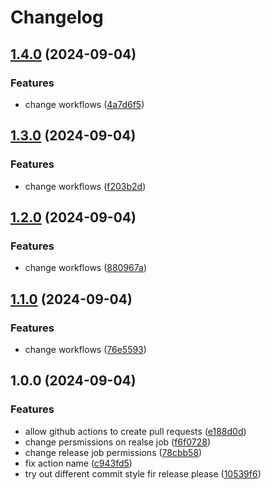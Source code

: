 # Changelog

## [1.4.0](https://github.com/crunchydeer30/ci-cd-test/compare/v1.3.0...v1.4.0) (2024-09-04)


### Features

* change workflows ([4a7d6f5](https://github.com/crunchydeer30/ci-cd-test/commit/4a7d6f5b776714860854fa458e4cf74190ab6466))

## [1.3.0](https://github.com/crunchydeer30/ci-cd-test/compare/v1.2.0...v1.3.0) (2024-09-04)


### Features

* change workflows ([f203b2d](https://github.com/crunchydeer30/ci-cd-test/commit/f203b2d66d8fb30de7c34737a1f414b0ccbb05f9))

## [1.2.0](https://github.com/crunchydeer30/ci-cd-test/compare/v1.1.0...v1.2.0) (2024-09-04)


### Features

* change workflows ([880967a](https://github.com/crunchydeer30/ci-cd-test/commit/880967ac0c6285683ad8013478c60ef4b907d15b))

## [1.1.0](https://github.com/crunchydeer30/ci-cd-test/compare/v1.0.0...v1.1.0) (2024-09-04)


### Features

* change workflows ([76e5593](https://github.com/crunchydeer30/ci-cd-test/commit/76e5593576e57a3e2087ba17dbad34941ebf4cee))

## 1.0.0 (2024-09-04)


### Features

* allow github actions to create pull requests ([e188d0d](https://github.com/crunchydeer30/ci-cd-test/commit/e188d0d1f30eeea1f6a6f7abf6da9e05744c87f5))
* change persmissions on realse job ([f6f0728](https://github.com/crunchydeer30/ci-cd-test/commit/f6f0728c97c5b0f6439f382c8e07885aea6656c4))
* change release job permissions ([78cbb58](https://github.com/crunchydeer30/ci-cd-test/commit/78cbb58f5d62a67f71d8d34eba81b4aff029f6c0))
* fix action name ([c943fd5](https://github.com/crunchydeer30/ci-cd-test/commit/c943fd5cb183d912dc215ce7d1cf187aec4a8589))
* try out different commit style fir release please ([10539f6](https://github.com/crunchydeer30/ci-cd-test/commit/10539f643a2ebcf7325f48ce0a2d9c002242a932))
